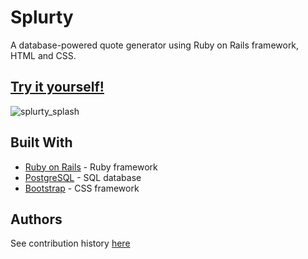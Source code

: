 # Splurty

A database-powered quote generator using Ruby on Rails framework, HTML and CSS.

## [Try it yourself!](https://splurty-jose-reynaud.herokuapp.com/)

![splurty_splash](https://user-images.githubusercontent.com/49926440/62587525-70df6200-b890-11e9-8c9b-13324f7bf28c.png)

## Built With

* [Ruby on Rails](https://rubyonrails.org/) - Ruby framework
* [PostgreSQL](https://www.postgresql.org/) - SQL database
* [Bootstrap](https://getbootstrap.com/) - CSS framework

## Authors

See contribution history [here](https://github.com/josereynaud/splurty/graphs/contributors)
